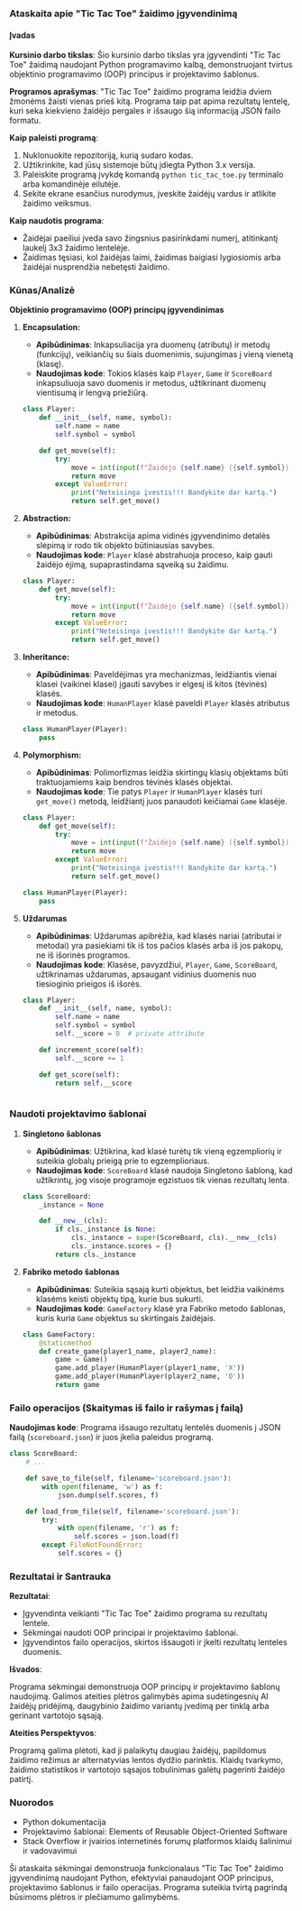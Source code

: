 ### Ataskaita apie "Tic Tac Toe" žaidimo įgyvendinimą

#### Įvadas

**Kursinio darbo tikslas**: Šio kursinio darbo tikslas yra įgyvendinti "Tic Tac Toe" žaidimą naudojant Python programavimo kalbą, demonstruojant tvirtus objektinio programavimo (OOP) principus ir projektavimo šablonus.

**Programos aprašymas**: "Tic Tac Toe" žaidimo programa leidžia dviem žmonėms žaisti vienas prieš kitą. Programa taip pat apima rezultatų lentelę, kuri seka kiekvieno žaidėjo pergales ir išsaugo šią informaciją JSON failo formatu.

**Kaip paleisti programą**:
1. Nuklonuokite repozitoriją, kurią sudaro kodas.
2. Užtikrinkite, kad jūsų sistemoje būtų įdiegta Python 3.x versija.
3. Paleiskite programą įvykdę komandą `python tic_tac_toe.py` terminalo arba komandinėje eilutėje.
4. Sekite ekrane esančius nurodymus, įveskite žaidėjų vardus ir atlikite žaidimo veiksmus.

**Kaip naudotis programa**:
- Žaidėjai paeiliui įveda savo žingsnius pasirinkdami numerį, atitinkantį laukelį 3x3 žaidimo lentelėje.
- Žaidimas tęsiasi, kol žaidėjas laimi, žaidimas baigiasi lygiosiomis arba žaidėjai nusprendžia nebetęsti žaidimo.

### Kūnas/Analizė

**Objektinio programavimo (OOP) principų įgyvendinimas**

1. **Encapsulation:**
   - **Apibūdinimas**: Inkapsuliacija yra duomenų (atributų) ir metodų (funkcijų), veikiančių su šiais duomenimis, sujungimas į vieną vienetą (klasę).
   - **Naudojimas kode**: Tokios klasės kaip `Player`, `Game` ir `ScoreBoard` inkapsuliuoja savo duomenis ir metodus, užtikrinant duomenų vientisumą ir lengvą priežiūrą.

   ```python
   class Player:
       def __init__(self, name, symbol):
           self.name = name
           self.symbol = symbol

       def get_move(self):
           try:
               move = int(input(f"Žaidėjo {self.name} ({self.symbol}) eilė. Kurią dėžutę pasirinksite? : "))
               return move
           except ValueError:
               print("Neteisinga įvestis!!! Bandykite dar kartą.")
               return self.get_move()
   ```

2. **Abstraction:**
   - **Apibūdinimas**: Abstrakcija apima vidinės įgyvendinimo detalės slėpimą ir rodo tik objekto būtiniausias savybes.
   - **Naudojimas kode**: `Player` klasė abstrahuoja proceso, kaip gauti žaidėjo ėjimą, supaprastindama sąveiką su žaidimu.

   ```python
   class Player:
       def get_move(self):
           try:
               move = int(input(f"Žaidėjo {self.name} ({self.symbol}) eilė. Kurią dėžutę pasirinksite? : "))
               return move
           except ValueError:
               print("Neteisinga įvestis!!! Bandykite dar kartą.")
               return self.get_move()
   ```

3. **Inheritance:**
   - **Apibūdinimas**: Paveldėjimas yra mechanizmas, leidžiantis vienai klasei (vaikinei klasei) įgauti savybes ir elgesį iš kitos (tėvinės) klasės.
   - **Naudojimas kode**: `HumanPlayer` klasė paveldi `Player` klasės atributus ir metodus.

   ```python
   class HumanPlayer(Player):
       pass
   ```

4. **Polymorphism:**
   - **Apibūdinimas**: Polimorfizmas leidžia skirtingų klasių objektams būti traktuojamiems kaip bendros tėvinės klasės objektai.
   - **Naudojimas kode**: Tie patys `Player` ir `HumanPlayer` klasės turi `get_move()` metodą, leidžiantį juos panaudoti keičiamai `Game` klasėje.

   ```python
   class Player:
       def get_move(self):
           try:
               move = int(input(f"Žaidėjo {self.name} ({self.symbol}) eilė. Kurią dėžutę pasirinksite? : "))
               return move
           except ValueError:
               print("Neteisinga įvestis!!! Bandykite dar kartą.")
               return self.get_move()

   class HumanPlayer(Player):
       pass
   ```

5. **Uždarumas**
   - **Apibūdinimas**: Uždarumas apibrėžia, kad klasės nariai (atributai ir metodai) yra pasiekiami tik iš tos pačios klasės arba iš jos pakopų, ne iš išorinės programos.
   - **Naudojimas kode**: Klasėse, pavyzdžiui, `Player`, `Game`, `ScoreBoard`, užtikrinamas uždarumas, apsaugant vidinius duomenis nuo tiesioginio prieigos iš išorės.

   ```python
   class Player:
       def __init__(self, name, symbol):
           self.name = name
           self.symbol = symbol
           self.__score = 0  # private attribute

       def increment_score(self):
           self.__score += 1

       def get_score(self):
           return self.__score
   ```

    ```
### Naudoti projektavimo šablonai

1. **Singletono šablonas**
   - **Apibūdinimas**: Užtikrina, kad klasė turėtų tik vieną egzempliorių ir suteikia globalų prieigą prie to egzemplioriaus.
   - **Naudojimas kode**: `ScoreBoard` klasė naudoja Singletono šabloną, kad užtikrintų, jog visoje programoje egzistuos tik vienas rezultatų lenta.

   ```python
   class ScoreBoard:
       _instance = None

       def __new__(cls):
           if cls._instance is None:
               cls._instance = super(ScoreBoard, cls).__new__(cls)
               cls._instance.scores = {}
           return cls._instance
   ```

2. **Fabriko metodo šablonas**
   - **Apibūdinimas**: Suteikia sąsają kurti objektus, bet leidžia vaikinėms klasėms keisti objektų tipą, kurie bus sukurti.
   - **Naudojimas kode**: `GameFactory` klasė yra Fabriko metodo šablonas, kuris kuria `Game` objektus su skirtingais žaidėjais.

   ```python
   class GameFactory:
       @staticmethod
       def create_game(player1_name, player2_name):
           game = Game()
           game.add_player(HumanPlayer(player1_name, 'X'))
           game.add_player(HumanPlayer(player2_name, 'O'))
           return game
   ```
  ### Failo operacijos (Skaitymas iš failo ir rašymas į failą)

**Naudojimas kode**: Programa išsaugo rezultatų lentelės duomenis į JSON failą (`scoreboard.json`) ir juos įkelia paleidus programą.

```python
class ScoreBoard:
    # ...

    def save_to_file(self, filename='scoreboard.json'):
        with open(filename, 'w') as f:
            json.dump(self.scores, f)

    def load_from_file(self, filename='scoreboard.json'):
        try:
            with open(filename, 'r') as f:
                self.scores = json.load(f)
        except FileNotFoundError:
            self.scores = {}
```

### Rezultatai ir Santrauka

**Rezultatai**:

- Įgyvendinta veikianti "Tic Tac Toe" žaidimo programa su rezultatų lentele.
- Sėkmingai naudoti OOP principai ir projektavimo šablonai.
- Įgyvendintos failo operacijos, skirtos išsaugoti ir įkelti rezultatų lenteles duomenis.

**Išvados**:

Programa sėkmingai demonstruoja OOP principų ir projektavimo šablonų naudojimą.
Galimos ateities plėtros galimybės apima sudėtingesnių AI žaidėjų pridėjimą, daugybinio žaidimo variantų įvedimą per tinklą arba gerinant vartotojo sąsają.
  
**Ateities Perspektyvos**:

Programą galima plėtoti, kad ji palaikytų daugiau žaidėjų, papildomus žaidimo režimus ar alternatyvias lentos dydžio parinktis.
Klaidų tvarkymo, žaidimo statistikos ir vartotojo sąsajos tobulinimas galėtų pagerinti žaidėjo patirtį.

### Nuorodos

- Python dokumentacija
- Projektavimo šablonai: Elements of Reusable Object-Oriented Software
- Stack Overflow ir įvairios internetinės forumų platformos klaidų šalinimui ir vadovavimui

Ši ataskaita sėkmingai demonstruoja funkcionalaus "Tic Tac Toe" žaidimo įgyvendinimą naudojant Python, efektyviai panaudojant OOP principus, projektavimo šablonus ir failo operacijas. Programa suteikia tvirtą pagrindą būsimoms plėtros ir plečiamumo galimybėms.
